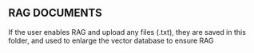 ## RAG DOCUMENTS
If the user enables RAG and upload any files (.txt), they are saved in this folder, and used to enlarge the vector database to ensure RAG